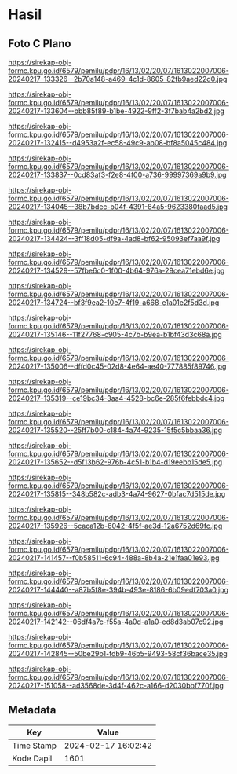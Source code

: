 # Hasil

## Foto C Plano

https://sirekap-obj-formc.kpu.go.id/6579/pemilu/pdpr/16/13/02/20/07/1613022007006-20240217-133326--2b70a148-a469-4c1d-8605-82fb9aed22d0.jpg

https://sirekap-obj-formc.kpu.go.id/6579/pemilu/pdpr/16/13/02/20/07/1613022007006-20240217-133604--bbb85f89-b1be-4922-9ff2-3f7bab4a2bd2.jpg

https://sirekap-obj-formc.kpu.go.id/6579/pemilu/pdpr/16/13/02/20/07/1613022007006-20240217-132415--d4953a2f-ec58-49c9-ab08-bf8a5045c484.jpg

https://sirekap-obj-formc.kpu.go.id/6579/pemilu/pdpr/16/13/02/20/07/1613022007006-20240217-133837--0cd83af3-f2e8-4f00-a736-99997369a9b9.jpg

https://sirekap-obj-formc.kpu.go.id/6579/pemilu/pdpr/16/13/02/20/07/1613022007006-20240217-134045--38b7bdec-b04f-4391-84a5-9623380faad5.jpg

https://sirekap-obj-formc.kpu.go.id/6579/pemilu/pdpr/16/13/02/20/07/1613022007006-20240217-134424--3ff18d05-df9a-4ad8-bf62-95093ef7aa9f.jpg

https://sirekap-obj-formc.kpu.go.id/6579/pemilu/pdpr/16/13/02/20/07/1613022007006-20240217-134529--57fbe6c0-1f00-4b64-976a-29cea71ebd6e.jpg

https://sirekap-obj-formc.kpu.go.id/6579/pemilu/pdpr/16/13/02/20/07/1613022007006-20240217-134724--bf3f9ea2-10e7-4f19-a668-e1a01e2f5d3d.jpg

https://sirekap-obj-formc.kpu.go.id/6579/pemilu/pdpr/16/13/02/20/07/1613022007006-20240217-135146--11f27768-c905-4c7b-b9ea-b1bf43d3c68a.jpg

https://sirekap-obj-formc.kpu.go.id/6579/pemilu/pdpr/16/13/02/20/07/1613022007006-20240217-135006--dffd0c45-02d8-4e64-ae40-777885f89746.jpg

https://sirekap-obj-formc.kpu.go.id/6579/pemilu/pdpr/16/13/02/20/07/1613022007006-20240217-135319--ce19bc34-3aa4-4528-bc6e-285f6febbdc4.jpg

https://sirekap-obj-formc.kpu.go.id/6579/pemilu/pdpr/16/13/02/20/07/1613022007006-20240217-135520--25ff7b00-c184-4a74-9235-15f5c5bbaa36.jpg

https://sirekap-obj-formc.kpu.go.id/6579/pemilu/pdpr/16/13/02/20/07/1613022007006-20240217-135652--d5f13b62-976b-4c51-b1b4-d19eebb15de5.jpg

https://sirekap-obj-formc.kpu.go.id/6579/pemilu/pdpr/16/13/02/20/07/1613022007006-20240217-135815--348b582c-adb3-4a74-9627-0bfac7d515de.jpg

https://sirekap-obj-formc.kpu.go.id/6579/pemilu/pdpr/16/13/02/20/07/1613022007006-20240217-135926--5caca12b-6042-4f5f-ae3d-12a6752d69fc.jpg

https://sirekap-obj-formc.kpu.go.id/6579/pemilu/pdpr/16/13/02/20/07/1613022007006-20240217-141457--f0b58511-6c94-488a-8b4a-21e1faa01e93.jpg

https://sirekap-obj-formc.kpu.go.id/6579/pemilu/pdpr/16/13/02/20/07/1613022007006-20240217-144440--a87b5f8e-394b-493e-8186-6b09edf703a0.jpg

https://sirekap-obj-formc.kpu.go.id/6579/pemilu/pdpr/16/13/02/20/07/1613022007006-20240217-142142--06df4a7c-f55a-4a0d-a1a0-ed8d3ab07c92.jpg

https://sirekap-obj-formc.kpu.go.id/6579/pemilu/pdpr/16/13/02/20/07/1613022007006-20240217-142845--50be29b1-fdb9-46b5-9493-58cf36bace35.jpg

https://sirekap-obj-formc.kpu.go.id/6579/pemilu/pdpr/16/13/02/20/07/1613022007006-20240217-151058--ad3568de-3d4f-462c-a166-d2030bbf770f.jpg


## Metadata

| Key        | Value               |
| ---------- | ------------------- |
| Time Stamp | 2024-02-17 16:02:42 |
| Kode Dapil | 1601                |



